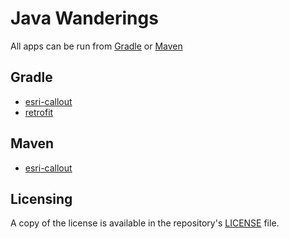 # Java Wanderings
All apps can be run from [Gradle](https://gradle.org/) or [Maven](https://maven.apache.org/)

## Gradle
- [esri-callout](gradle/esri-callout)
- [retrofit](gradle/retrofit)

## Maven
- [esri-callout](maven/esri-callout)

## Licensing
A copy of the license is available in the repository's [LICENSE](LICENSE) file.
